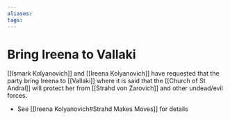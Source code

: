 ```yaml
---
aliases: 
tags: 
---
```


# Bring Ireena to Vallaki

[[Ismark Kolyanovich]] and [[Ireena Kolyanovich]] have requested that the party bring Ireena to [[Vallaki]] where it is said that the [[Church of St Andral]] will protect her 
from [[Strahd von Zarovich]] and other undead/evil forces.

- See [[Ireena Kolyanovich#Strahd Makes Moves]] for details 